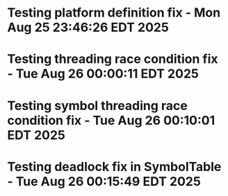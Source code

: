 # Testing platform definition fix - Mon Aug 25 23:46:26 EDT 2025
# Testing threading race condition fix - Tue Aug 26 00:00:11 EDT 2025
# Testing symbol threading race condition fix - Tue Aug 26 00:10:01 EDT 2025
# Testing deadlock fix in SymbolTable - Tue Aug 26 00:15:49 EDT 2025
